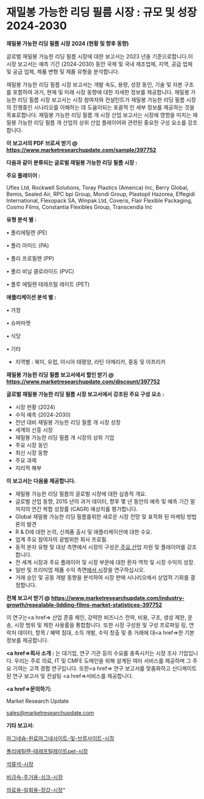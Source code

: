 # 재밀봉 가능한 리딩 필름 시장 : 규모 및 성장 2024-2030

<strong>재밀봉 가능한 리딩 필름 시장 2024 (현황 및 향후 동향)</strong>

글로벌 재밀봉 가능한 리딩 필름 시장에 대한 보고서는 2023 년을 기준으로합니다.이 시장 보고서는 예측 기간 (2024-2030) 동안 국제 및 국내 제조업체, 지역, 공급 업체 및 공급 업체, 제품 변형 및 제품 유형을 분석합니다.

재밀봉 가능한 리딩 필름 시장 보고서는 개발 속도, 용량, 성장 동인, 기술 및 자본 구조를 포함하여 과거, 현재 및 미래 시장 동향에 대한 자세한 정보를 제공합니다. 재밀봉 가능한 리딩 필름 시장 보고서는 시장 참여자와 컨설턴트가 재밀봉 가능한 리딩 필름 시장의 진행중인 시나리오를 이해하는 데 도움이되는 포괄적 인 세부 정보를 제공하는 것을 목표로합니다. 재밀봉 가능한 리딩 필름 개 시장 산업 보고서는 시장에 영향을 미치는 재밀봉 가능한 리딩 필름 개 산업의 상위 산업 플레이어와 관련된 중요한 구성 요소를 강조합니다.



<strong>이 보고서의 PDF 브로셔 받기 @ <a href=https://www.marketresearchupdate.com/sample/397752>https://www.marketresearchupdate.com/sample/397752</a></strong>



<strong>다음과 같이 분류되는 글로벌 재밀봉 가능한 리딩 필름 시장 :</strong>



<strong>주요 플레이어 :</strong>

Uflex Ltd, Rockwell Solutions, Toray Plastics (America) Inc, Berry Global, Bemis, Sealed Air, RPC bpi Group, Mondi Group, Plastopil Hazorea, Effegidi International, Flexopack SA, Winpak Ltd, Coveris, Flair Flexible Packaging, Cosmo Films, Constantia Flexibles Group, Transcendia Inc



<strong>유형 분석 별 :</strong>

• 폴리에틸렌 (PE)

• 폴리 아미드 (PA)

• 폴리 프로필렌 (PP)

• 폴리 비닐 클로라이드 (PVC)

• 폴루 에틸렌 테레프탈 레이트 (PET)



<strong>애플리케이션 분석 별 :</strong>

• 가정

• 슈퍼마켓

• 식당

• 기타

<ul>
  <li>지역별 : 북미, 유럽, 아시아 태평양, 라틴 아메리카, 중동 및 아프리카</li>
</ul>


<strong>재밀봉 가능한 리딩 필름 보고서에서 할인 받기 @ <a href=https://www.marketresearchupdate.com/discount/397752>https://www.marketresearchupdate.com/discount/397752</a></strong>



<strong>글로벌 재밀봉 가능한 리딩 필름 시장 보고서에서 강조된 주요 구성 요소 :</strong>
<ul>
  <li>시장 현황 (2024)</li>
  <li>수익 예측 (2024-2030)</li>
  <li>전년 대비 재밀봉 가능한 리딩 필름 개 시장 성장</li>
  <li>세계의 신흥 시장</li>
  <li>재밀봉 가능한 리딩 필름 개 시장의 상위 기업</li>
  <li>주요 시장 동인</li>
  <li>최신 시장 동향</li>
  <li>주요 과제</li>
  <li>지리적 해부</li>
</ul>


<strong>이 보고서는 다음을 제공합니다.</strong>
<ul>
  <li>재밀봉 가능한 리딩 필름의 글로벌 시장에 대한 심층적 개요.</li>
  <li>글로벌 산업 동향, 2015 년의 과거 데이터, 향후 몇 년 동안의 예측 및 예측 기간 말까지의 연간 복합 성장률 (CAGR) 예상치를 평가합니다.</li>
  <li>Global 재밀봉 가능한 리딩 필름를위한 새로운 시장 전망 및 표적화 된 마케팅 방법론의 발견</li>
  <li>R &amp; D에 대한 논의, 신제품 출시 및 애플리케이션에 대한 수요.</li>
  <li>업계 주요 참여자의 광범위한 회사 프로필.</li>
  <li>동적 분자 유형 및 대상 측면에서 시장의 구성은<a href=> 주요 산</a>업 자원 및 플레이어를 강조합니다.</li>
  <li>전 세계 시장과 주요 플레이어 및 시장 부문에 대한 환자 역학 및 시장 수익의 성장.</li>
  <li>일반 및 프리미엄 제품 수익 측면<a href=>에서 시</a>장을 연구하십시오.</li>
  <li>거래 승인 및 공동 개발 동향을 분석하여 시장 판매 시나리오에서 상업적 기회를 결정합니다.</li>
</ul>



<strong>전체 보고서 받기 @ <a href=https://www.marketresearchupdate.com/industry-growth/resealable-lidding-films-market-statistices-397752>https://www.marketresearchupdate.com/industry-growth/resealable-lidding-films-market-statistices-397752</a></strong>

이 연구는<a href=> 산업 존중</a> 체인, 강력한 비즈니스 전략, 비용, 구조, 생성 제한, 운송, 시장 범위 및 제한 사용률을 통합합니다. 또한 시장 구성원 및 구성 프로파일 링, 연락처 데이터, 항목 / 혜택 침대, 소득 개발, 수익 창출 및 총 거래에 대<a href=>한 기본 </a>정보를 제공합니다.



<strong><a href=>회사 소</a>개 :</strong>
는 대기업, 연구 기관 등의 수요를 충족시키는 시장 조사 기업입니다. 우리는 주로 의료, IT 및 CMFE 도메인을 위해 설계된 여러 서비스를 제공하며 그 주요 기여는 고객 경험 연구입니다. 또한<a href=> 연구 보</a>고서를 맞춤화하고 신디케이트 된 연구 보고서 및 컨설팅 <a href=>서비스</a>를 제공합니다.



<strong><a href=>문의하기:</a></strong>

Market Research Update

sales@marketresearchupdate.com



<strong>기타 보고서:</strong>

<a href=https://www.linkedin.com/pulse/마그네슘-원료마그네사이트-및-브루사이트-시장-현재-미래-성장-2029/>마그네슘-원료마그네사이트-및-브루사이트-시장</a>

<a href=https://www.linkedin.com/pulse/폴리에틸렌-테레프탈레이트pet-시장-경쟁-분석-및-성장-잠재력-2029-ah0vf/>폴리에틸렌-테레프탈레이트pet-시장</a>

<a href=https://www.linkedin.com/pulse/석류석-시장-현재-및-미래-성장-2029-consumer-connection-chronicles-24--a2y8f/>석류석-시장</a>

<a href=https://www.linkedin.com/pulse/비금속-주거용-싱크-시장-동향-및-성장-전망-survey-savvy-insights-360-analysis-ohcuf/>비금속-주거용-싱크-시장</a>

<a href=https://www.linkedin.com/pulse/의료용-일회용-장갑-시장-경쟁-분석-및-성장-잠재력-2030-market-matrix-musings-analysis-hwusf/>의료용-일회용-장갑-시장</a>"
